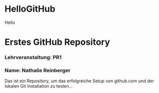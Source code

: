 # HelloGitHub
Hello
# Erstes GitHub Repository
### Lehrveranstaltung: PR1
### Name: Nathalie Reinberger

Das ist ein Repository, um das erfolgreiche Setup von github.com und der lokalen Git Installation zu
testen...